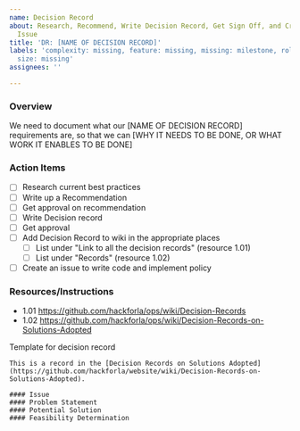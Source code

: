 ```yaml
---
name: Decision Record
about: Research, Recommend, Write Decision Record, Get Sign Off, and Create Implementation
  Issue
title: 'DR: [NAME OF DECISION RECORD]'
labels: 'complexity: missing, feature: missing, missing: milestone, role: missing,
  size: missing'
assignees: ''

---
```


### Overview
We need to document what our [NAME OF DECISION RECORD] requirements are, so that we can [WHY IT NEEDS TO BE DONE, OR WHAT WORK IT ENABLES TO BE DONE]

### Action Items
- [ ] Research current best practices
- [ ] Write up a Recommendation
- [ ] Get approval on recommendation
- [ ] Write Decision record
- [ ] Get approval
- [ ] Add Decision Record to wiki in the appropriate places
   - [ ] List under "Link to all the decision records" (resource 1.01)
   - [ ] List under "Records" (resource 1.02)
- [ ] Create an issue to write code and implement policy

### Resources/Instructions
- 1.01 https://github.com/hackforla/ops/wiki/Decision-Records
- 1.02 https://github.com/hackforla/ops/wiki/Decision-Records-on-Solutions-Adopted

Template for decision record
```
This is a record in the [Decision Records on Solutions Adopted](https://github.com/hackforla/website/wiki/Decision-Records-on-Solutions-Adopted).

#### Issue 
#### Problem Statement
#### Potential Solution
#### Feasibility Determination
```

